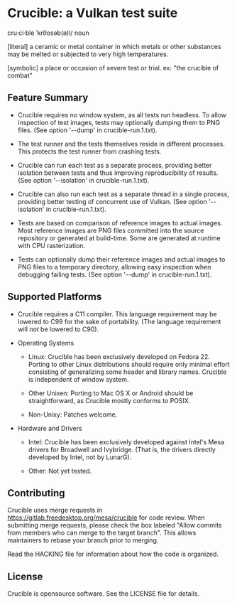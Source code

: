 Crucible: a Vulkan test suite
=============================

  cru·ci·ble
  ˈkro͞osəb(ə)l/
  noun

  [literal] a ceramic or metal container in which metals or other substances
  may be melted or subjected to very high temperatures.

  [symbolic] a place or occasion of severe test or trial.
  ex: "the crucible of combat"


Feature Summary
---------------

- Crucible requires no window system, as all tests run headless. To allow
  inspection of test images, tests may optionally dumping them to PNG files.
  (See option '--dump' in crucible-run.1.txt).

- The test runner and the tests themselves reside in different processes. This
  protects the test runner from crashing tests.

- Crucible can run each test as a separate process, providing better isolation
  between tests and thus improving reproducibility of results. (See option
  '--isolation' in crucible-run.1.txt).

- Crucible can also run each test as a separate thread in a single process,
  providing better testing of concurrent use of Vulkan. (See option
  '--isolation' in crucible-run.1.txt).

- Tests are based on comparison of reference images to actual images.
  Most reference images are PNG files committed into the source repository or
  generated at build-time. Some are generated at runtime with CPU rasterization.

- Tests can optionally dump their reference images and actual images to PNG
  files to a temporary directory, allowing easy inspection when debugging
  failing tests.  (See option '--dump' in crucible-run.1.txt).


Supported Platforms
-------------------

- Crucible requires a C11 compiler. This language requirement may be lowered to
  C99 for the sake of portability. (The language requirement will *not* be
  lowered to C90).

- Operating Systems
    - Linux: Crucible has been exclusively developed on Fedora 22. Porting to other
      Linux distributions should require only minimal effort consisting of
      generalizing some header and library names. Crucible is independent of window
      system.

    - Other Unixen: Porting to Mac OS X or Android should be straightforward, as
      Crucible mostly conforms to POSIX.

    - Non-Unixy: Patches welcome.

- Hardware and Drivers
    - Intel: Crucible has been exclusively developed against Intel's Mesa
      drivers for Broadwell and Ivybridge. (That is, the drivers directly
      developed by Intel, not by LunarG).

    - Other: Not yet tested.


Contributing
------------

Crucible uses merge requests in https://gitlab.freedesktop.org/mesa/crucible
for code review.  When submitting merge requests, please check the box labeled
"Allow commits from members who can merge to the target branch".  This allows
maintainers to rebase your branch prior to merging.

Read the HACKING file for information about how the code is organized.


License
-------

Crucible is opensource software. See the LICENSE file for details.
